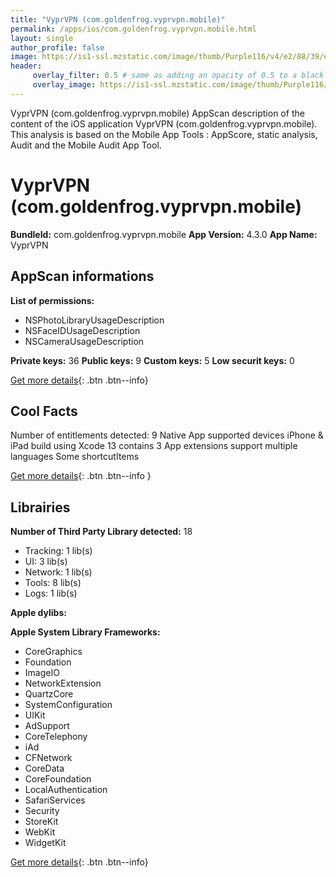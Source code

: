 ```yaml
---
title: "VyprVPN (com.goldenfrog.vyprvpn.mobile)"
permalink: /apps/ios/com.goldenfrog.vyprvpn.mobile.html
layout: single
author_profile: false
image: https://is1-ssl.mzstatic.com/image/thumb/Purple116/v4/e2/88/39/e2883912-03b8-3a59-4ba3-dc6b5cf8e213/AppIcon-1x_U007emarketing-0-7-0-85-220.png/512x512bb.jpg
header: 
     overlay_filter: 0.5 # same as adding an opacity of 0.5 to a black background
     overlay_image: https://is1-ssl.mzstatic.com/image/thumb/Purple116/v4/e2/88/39/e2883912-03b8-3a59-4ba3-dc6b5cf8e213/AppIcon-1x_U007emarketing-0-7-0-85-220.png/512x512bb.jpg
---
```

VyprVPN (com.goldenfrog.vyprvpn.mobile) AppScan description of the content of the iOS application VyprVPN (com.goldenfrog.vyprvpn.mobile). This analysis is based on the Mobile App Tools : AppScore, static analysis, Audit and the Mobile Audit App Tool.

# VyprVPN (com.goldenfrog.vyprvpn.mobile)

**BundleId:** com.goldenfrog.vyprvpn.mobile
**App Version:** 4.3.0
**App Name:** VyprVPN


## AppScan informations 

**List of permissions:** 
- NSPhotoLibraryUsageDescription
- NSFaceIDUsageDescription
- NSCameraUsageDescription
  
  
**Private keys:** 36
**Public keys:** 9
**Custom keys:** 5
**Low securit keys:** 0
  
[Get more details](/pricing.html){: .btn .btn--info}

## Cool Facts

Number of entitlements detected: 9
Native App
supported devices iPhone & iPad
build using Xcode 13
contains 3 App extensions
support multiple languages
Some shortcutItems 
  
[Get more details](/pricing.html){: .btn .btn--info }

## Librairies 
**Number of Third Party Library detected:** 18
- Tracking: 1 lib(s)
- UI: 3 lib(s)
- Network: 1 lib(s)
- Tools: 8 lib(s)
- Logs: 1 lib(s)


**Apple dylibs:**


**Apple System Library Frameworks:**
- CoreGraphics
- Foundation
- ImageIO
- NetworkExtension
- QuartzCore
- SystemConfiguration
- UIKit
- AdSupport
- CoreTelephony
- iAd
- CFNetwork
- CoreData
- CoreFoundation
- LocalAuthentication
- SafariServices
- Security
- StoreKit
- WebKit
- WidgetKit


  
[Get more details](/pricing.html){: .btn .btn--info}

